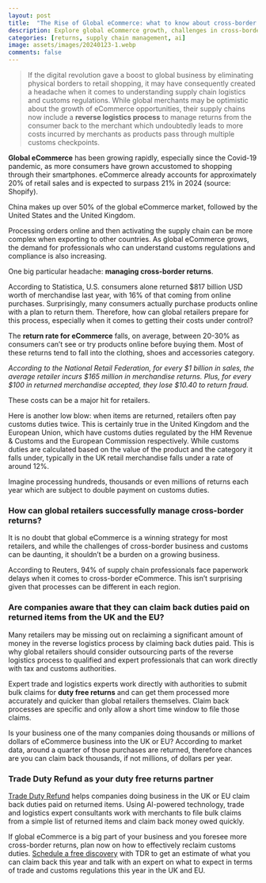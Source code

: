 ```yaml
---
layout: post
title:  "The Rise of Global eCommerce: what to know about cross-border returns"
description: Explore global eCommerce growth, challenges in cross-border returns, and how Trade Duty Refund can help businesses reclaim duties efficiently. Schedule a free discovery call with TDR for insights into 2024 trade and customs regulations.
categories: [returns, supply chain management, ai]
image: assets/images/20240123-1.webp
comments: false
---
```

>If the digital revolution gave a boost to global business by eliminating physical borders to retail shopping, it may have consequently created a headache when it comes to understanding supply chain logistics and customs regulations. While global merchants may be optimistic about the growth of eCommerce opportunities, their supply chains now include a **reverse logistics process** to manage returns from the consumer back to the merchant which undoubtedly leads to more costs incurred by merchants as products pass through multiple customs checkpoints.

**Global eCommerce** has been growing rapidly, especially since the Covid-19 pandemic, as more consumers have grown accustomed to shopping through their smartphones. eCommerce already accounts for approximately 20% of retail sales and is expected to surpass 21% in 2024 (source: Shopify). 

China makes up over 50% of the global eCommerce market, followed by the United States and the United Kingdom. 

Processing orders online and then activating the supply chain can be more complex when exporting to other countries. As global eCommerce grows, the demand for professionals who can understand customs regulations and compliance is also increasing. 

One big particular headache: **managing cross-border returns**. 

According to Statistica, U.S. consumers alone returned $817 billion USD worth of merchandise last year, with 16% of that coming from online purchases. Surprisingly, many consumers actually purchase products online with a plan to return them. Therefore, how can global retailers prepare for this process, especially when it comes to getting their costs under control?

The **return rate for eCommerce** falls, on average, between 20-30% as consumers can’t see or try products online before buying them. Most of these returns tend to fall into the clothing, shoes and accessories category. 

*According to the National Retail Federation, for every $1 billion in sales, the average retailer incurs $165 million in merchandise returns. Plus, for every $100 in returned merchandise accepted, they lose $10.40 to return fraud.* 

These costs can be a major hit for retailers. 

Here is another low blow: when items are returned, retailers often pay customs duties twice. This is certainly true in the United Kingdom and the European Union, which have customs duties regulated by the HM Revenue & Customs and the European Commission respectively. While customs duties are calculated based on the value of the product and the category it falls under, typically in the UK retail merchandise falls under a rate of around 12%. 

Imagine processing hundreds, thousands or even millions of returns each year which are subject to double payment on customs duties. 

### How can global retailers successfully manage cross-border returns?

It is no doubt that global eCommerce is a winning strategy for most retailers, and while the challenges of cross-border business and customs can be daunting, it shouldn’t be a burden on a growing business. 

According to Reuters, 94% of supply chain professionals face paperwork delays when it comes to cross-border eCommerce. This isn’t surprising given that processes can be different in each region. 

### Are companies aware that they can claim back duties paid on returned items from the UK and the EU?

Many retailers may be missing out on reclaiming a significant amount of money in the reverse logistics process by claiming back duties paid. This is why global retailers should consider outsourcing parts of the reverse logistics process to qualified and expert professionals that can work directly with tax and customs authorities. 

Expert trade and logistics experts work directly with authorities to submit bulk claims for **duty free returns** and can get them processed more accurately and quicker than global retailers themselves. Claim back processes are specific and only allow a short time window to file those claims. 

Is your business one of the many companies doing thousands or millions of dollars of eCommerce business into the UK or EU? According to market data, around a quarter of those purchases are returned, therefore chances are you can claim back thousands, if not millions, of dollars per year.

### Trade Duty Refund as your duty free returns partner

[Trade Duty Refund](https://tradedutyrefund.com) helps companies doing business in the UK or EU claim back duties paid on returned items. Using AI-powered technology, trade and logistics expert consultants work with merchants to file bulk claims from a simple list of returned items and claim back money owed quickly. 

If global eCommerce is a big part of your business and you foresee more cross-border returns, plan now on how to effectively reclaim customs duties. [Schedule a free discovery](https://zcal.co/i/ipvlgNrr) with TDR to get an estimate of what you can claim back this year and talk with an expert on what to expect in terms of trade and customs regulations this year in the UK and EU.

